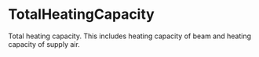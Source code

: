 TotalHeatingCapacity
====================

Total heating capacity. This includes heating capacity of beam and heating capacity of supply air.
